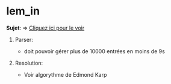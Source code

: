 # lem_in

<b>Sujet</b>: => <a href="https://cdn.intra.42.fr/pdf/pdf/1555/lem-in.fr.pdf"> Cliquez ici pour le voir </a>

  1. Parser:
      - doit pouvoir gérer plus de 10000 entrées en moins de 9s

  2. Resolution:
      - Voir algorythme de Edmond Karp
